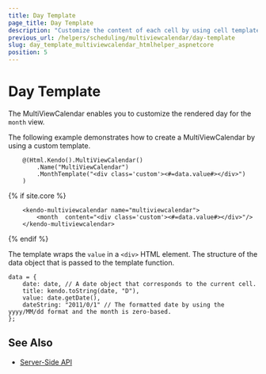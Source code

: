 ```yaml
---
title: Day Template
page_title: Day Template
description: "Customize the content of each cell by using cell templates when working with the Telerik UI MultiViewCalendar component for {{ site.framework }}."
previous_url: /helpers/scheduling/multiviewcalendar/day-template
slug: day_template_multiviewcalendar_htmlhelper_aspnetcore
position: 5
---
```


# Day Template

The MultiViewCalendar enables you to customize the rendered day for the `month` view.

The following example demonstrates how to create a MultiViewCalendar by using a custom template.

```HtmlHelper
    @(Html.Kendo().MultiViewCalendar()
        .Name("MultiViewCalendar")
        .MonthTemplate("<div class='custom'><#=data.value#></div>")
    )
```
{% if site.core %}
```TagHelper
    <kendo-multiviewcalendar name="multiviewcalendar">
        <month  content="<div class='custom'><#=data.value#></div>"/>
    </kendo-multiviewcalendar>
```
{% endif %}

The template wraps the `value` in a `<div>` HTML element. The structure of the data object that is passed to the template function.

    data = {
        date: date, // A date object that corresponds to the current cell.
        title: kendo.toString(date, "D"),
        value: date.getDate(),
        dateString: "2011/0/1" // The formatted date by using the yyyy/MM/dd format and the month is zero-based.
    };

## See Also

* [Server-Side API](/api/multiviewcalendar)
